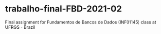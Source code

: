 # trabalho-final-FBD-2021-02
Final assignment for Fundamentos de Bancos de Dados (INF01145) class at UFRGS - Brazil
